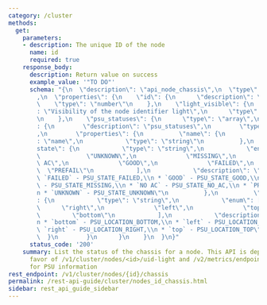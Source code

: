 ```yaml
---
category: /cluster
methods:
  get:
    parameters:
    - description: The unique ID of the node
      name: id
      required: true
    response_body:
      description: Return value on success
      example_value: '"TO DO"'
      schema: "{\n  \"description\": \"api_node_chassis\",\n  \"type\": \"object\"\
        ,\n  \"properties\": {\n    \"id\": {\n      \"description\": \"id\",\n  \
        \    \"type\": \"number\"\n    },\n    \"light_visible\": {\n      \"description\"\
        : \"Visibility of the node identifier light\",\n      \"type\": \"boolean\"\
        \n    },\n    \"psu_statuses\": {\n      \"type\": \"array\",\n      \"items\"\
        : {\n        \"description\": \"psu_statuses\",\n        \"type\": \"object\"\
        ,\n        \"properties\": {\n          \"name\": {\n            \"description\"\
        : \"name\",\n            \"type\": \"string\"\n          },\n          \"\
        state\": {\n            \"type\": \"string\",\n            \"enum\": [\n \
        \             \"UNKNOWN\",\n              \"MISSING\",\n              \"NO\
        \ AC\",\n              \"GOOD\",\n              \"FAILED\",\n            \
        \  \"PREFAIL\"\n            ],\n            \"description\": \"state:\\n *\
        \ `FAILED` - PSU_STATE_FAILED,\\n * `GOOD` - PSU_STATE_GOOD,\\n * `MISSING`\
        \ - PSU_STATE_MISSING,\\n * `NO AC` - PSU_STATE_NO_AC,\\n * `PREFAIL` - PSU_STATE_PREFAIL,\\\
        n * `UNKNOWN` - PSU_STATE_UNKNOWN\"\n          },\n          \"location\"\
        : {\n            \"type\": \"string\",\n            \"enum\": [\n        \
        \      \"right\",\n              \"left\",\n              \"top\",\n     \
        \         \"bottom\"\n            ],\n            \"description\": \"location:\\\
        n * `bottom` - PSU_LOCATION_BOTTOM,\\n * `left` - PSU_LOCATION_LEFT,\\n *\
        \ `right` - PSU_LOCATION_RIGHT,\\n * `top` - PSU_LOCATION_TOP\"\n        \
        \  }\n        }\n      }\n    }\n  }\n}"
      status_code: '200'
    summary: List the status of the chassis for a node. This API is deprecated in
      favor of /v1/cluster/nodes/<id>/uid-light and /v2/metrics/endpoints/default/data
      for PSU information
rest_endpoint: /v1/cluster/nodes/{id}/chassis
permalink: /rest-api-guide/cluster/nodes_id_chassis.html
sidebar: rest_api_guide_sidebar
---
```

